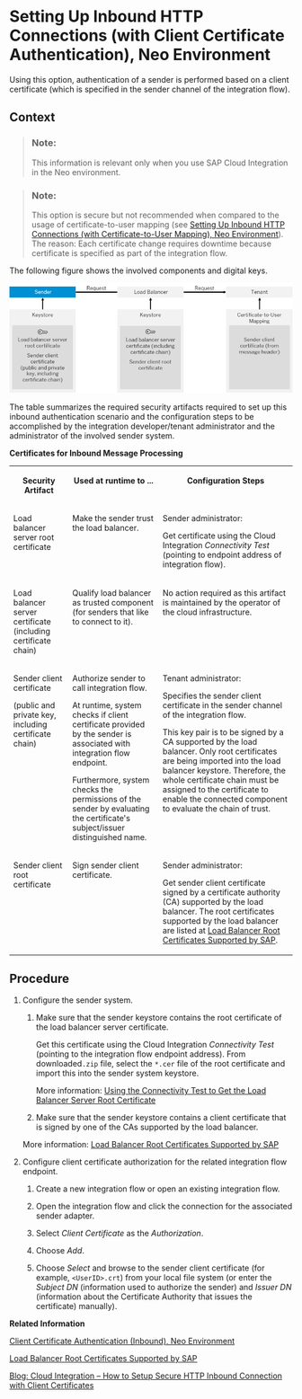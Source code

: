 <!-- loio057f4a757c9d4b23b55e3a2310620462 -->

# Setting Up Inbound HTTP Connections \(with Client Certificate Authentication\), Neo Environment

Using this option, authentication of a sender is performed based on a client certificate \(which is specified in the sender channel of the integration flow\).



## Context

> ### Note:  
> This information is relevant only when you use SAP Cloud Integration in the Neo environment.

> ### Note:  
> This option is secure but not recommended when compared to the usage of certificate-to-user mapping \(see [Setting Up Inbound HTTP Connections \(with Certificate-to-User Mapping\), Neo Environment](setting-up-inbound-http-connections-with-certificate-to-user-mapping-neo-environment-9949c61.md)\). The reason: Each certificate change requires downtime because certificate is specified as part of the integration flow.

The following figure shows the involved components and digital keys.

![](images/Certificate-to-User_Mapping_6d7a978.png)

The table summarizes the required security artifacts required to set up this inbound authentication scenario and the configuration steps to be accomplished by the integration developer/tenant administrator and the administrator of the involved sender system.

**Certificates for Inbound Message Processing**


<table>
<tr>
<th valign="top">

Security Artifact

</th>
<th valign="top">

Used at runtime to ...

</th>
<th valign="top">

Configuration Steps

</th>
</tr>
<tr>
<td valign="top">

Load balancer server root certificate

</td>
<td valign="top">

Make the sender trust the load balancer.

</td>
<td valign="top">

Sender administrator:

Get certificate using the Cloud Integration *Connectivity Test* \(pointing to endpoint address of integration flow\).

</td>
</tr>
<tr>
<td valign="top">

Load balancer server certificate \(including certificate chain\)

</td>
<td valign="top">

Qualify load balancer as trusted component \(for senders that like to connect to it\).

</td>
<td valign="top">

No action required as this artifact is maintained by the operator of the cloud infrastructure.

</td>
</tr>
<tr>
<td valign="top">

Sender client certificate

\(public and private key, including certificate chain\)

</td>
<td valign="top">

Authorize sender to call integration flow.

At runtime, system checks if client certificate provided by the sender is associated with integration flow endpoint.

Furthermore, system checks the permissions of the sender by evaluating the certificate's subject/issuer distinguished name.

</td>
<td valign="top">

Tenant administrator:

Specifies the sender client certificate in the sender channel of the integration flow.

This key pair is to be signed by a CA supported by the load balancer. Only root certificates are being imported into the load balancer keystore. Therefore, the whole certificate chain must be assigned to the certificate to enable the connected component to evaluate the chain of trust.

</td>
</tr>
<tr>
<td valign="top">

Sender client root certificate

</td>
<td valign="top">

Sign sender client certificate.

</td>
<td valign="top">

Sender administrator:

Get sender client certificate signed by a certificate authority \(CA\) supported by the load balancer. The root certificates supported by the load balancer are listed at [Load Balancer Root Certificates Supported by SAP](load-balancer-root-certificates-supported-by-sap-4509f60.md).

</td>
</tr>
</table>



## Procedure

1.  Configure the sender system.

    1.  Make sure that the sender keystore contains the root certificate of the load balancer server certificate.

        Get this certificate using the Cloud Integration *Connectivity Test* \(pointing to the integration flow endpoint address\). From downloaded`.zip` file, select the `*.cer` file of the root certificate and import this into the sender system keystore.

        More information: [Using the Connectivity Test to Get the Load Balancer Server Root Certificate](using-the-connectivity-test-to-get-the-load-balancer-server-root-certificate-5d6cbf4.md)

    2.  Make sure that the sender keystore contains a client certificate that is signed by one of the CAs supported by the load balancer.


    More information: [Load Balancer Root Certificates Supported by SAP](load-balancer-root-certificates-supported-by-sap-4509f60.md)

2.  Configure client certificate authorization for the related integration flow endpoint.

    1.  Create a new integration flow or open an existing integration flow.

    2.  Open the integration flow and click the connection for the associated sender adapter.

    3.  Select *Client Certificate* as the *Authorization*.

    4.  Choose *Add*.

    5.  Choose *Select* and browse to the sender client certificate \(for example, `<UserID>.crt`\) from your local file system \(or enter the *Subject DN* \(information used to authorize the sender\) and *Issuer DN* \(information about the Certificate Authority that issues the certificate\) manually\).



**Related Information**  


[Client Certificate Authentication \(Inbound\), Neo Environment](client-certificate-authentication-inbound-neo-environment-c1eeeab.md "This option includes an authentication step based on a digital client certificate.")

[Load Balancer Root Certificates Supported by SAP](load-balancer-root-certificates-supported-by-sap-4509f60.md "The load balancer supports a certain list of root certificates.")

[Blog: Cloud Integration – How to Setup Secure HTTP Inbound Connection with Client Certificates](https://blogs.sap.com/2017/06/05/cloud-integration-how-to-setup-secure-http-inbound-connection-with-client-certificates/)

